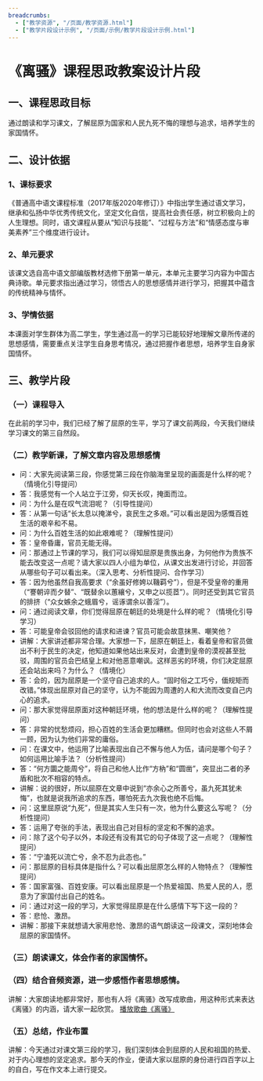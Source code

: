 ```yaml
---
breadcrumbs:
  - ["教学资源", "/页面/教学资源.html"]
  - ["教学片段设计示例", "/页面/示例/教学片段设计示例.html"]
---
```


# 《离骚》课程思政教案设计片段

## 一、课程思政目标

通过朗读和学习课文，了解屈原为国家和人民九死不悔的理想与追求，培养学生的家国情怀。

## 二、设计依据

### 1、课标要求

《普通高中语文课程标准（2017年版2020年修订）》中指出学生通过语文学习，继承和弘扬中华优秀传统文化，坚定文化自信，提高社会责任感，树立积极向上的人生理想。同时，语文课程从要从“知识与技能”、“过程与方法”和“情感态度与审美素养”三个维度进行设计。

### 2、单元要求

该课文选自高中语文部编版教材选修下册第一单元，本单元主要学习内容为中国古典诗歌。单元要求指出通过学习，领悟古人的思想感情并进行学习，把握其中蕴含的传统精神与情怀。

### 3、学情依据

本课面对学生群体为高二学生，学生通过高一的学习已能较好地理解文章所传递的思想感情，需要重点关注学生自身思考情况，通过把握作者思想，培养学生自身家国情怀。

## 三、教学片段

### （一）课程导入

在此前的学习中，我们已经了解了屈原的生平，学习了课文前两段，今天我们继续学习课文的第三自然段。

### （二）教学新课，了解文章内容及思想感情

- 问：大家先阅读第三段，你感觉第三段在你脑海里呈现的画面是什么样的呢？（情境化引导提问）
- 答：我感觉有一个人站立于江旁，仰天长叹，掩面而泣。
- 问：为什么是在叹气流泪呢？（引导性提问）
- 答：从第一句话“长太息以掩涕兮，哀民生之多艰。”可以看出是因为感慨百姓生活的艰辛和不易。
- 问：为什么百姓生活的如此艰难呢？（理解性提问）
- 答：皇帝昏庸，官员无能无得。
- 问：那通过上节课的学习，我们可以得知屈原是贵族出身，为何他作为贵族不能去改变这一点呢？请大家以四人小组为单位，从课文出发进行讨论，并回答从哪些句子可以看出来。（深入思考、分析性提问、合作学习）
- 答：因为他虽然自我高要求（“余虽好修姱以鞿羁兮”），但是不受皇帝的重用（“謇朝谇而夕替”、“既替余以蕙纕兮，又申之以揽茝”）。同时还受到其它官员的排挤（“众女嫉余之蛾眉兮，谣诼谓余以善淫”）。
- 问：通过阅读文章，你们觉得屈原在朝廷的处境是什么样的呢？（情境化引导学习）
- 答：可能皇帝会驳回他的请求和进谏？官员可能会故意抹黑、嘲笑他？
- 讲解：大家讲述都非常合理。大家想一下，屈原在朝廷上，看着皇帝和官员做出不利于民生的决定，他知道如果他站出来反对，会遭到皇帝的漠视甚至批驳，周围的官员会巴结皇上和对他恶意嘲讽。这样恶劣的环境，你们决定屈原还会站出来吗？为什么？（情境化）
- 答：会的，因为屈原是一个坚守自己追求的人。“固时俗之工巧兮，偭规矩而改错。”体现出屈原对自己的坚守，认为不能因为周遭的人和大流而改变自己内心的追求。
- 问：那大家觉得屈原面对这种朝廷环境，他的想法是什么样的呢？（理解性提问）
- 答：非常的忧愁烦闷，担心百姓的生活会更加糟糕。但同时也会对这些人不屑一顾，因为认为他们非常的庸俗。
- 问：在课文中，他运用了比喻表现出自己不懈与他人为伍，请问是哪个句子？如何运用比喻手法？（分析性提问）
- 答：“何方圜之能周兮”，将自己和他人比作“方枘”和“圆凿”，突显出二者的矛盾和批次不相容的特点。
- 讲解：说的很好，所以屈原在文章中说到“亦余心之所善兮，虽九死其犹未悔”，也就是说我所追求的东西，哪怕死去九次我也绝不后悔。
- 问：这里屈原说“九死”，但是其实人生只有一次，他为什么要这么写呢？（分析性提问）
- 答：运用了夸张的手法，表现出自己对目标的坚定和不懈的追求。
- 问：除了这个句子以外，本段还有没有其它的句子体现了这一点呢？（理解性提问）
- 答：“宁溘死以流亡兮，余不忍为此态也。”
- 问：那屈原的目标具体是指什么？可以看出屈原怎么样的人物特点？（理解性提问）
- 答：国家富强、百姓安康。可以看出屈原是一个热爱祖国、热爱人民的人，愿意为了家国付出自己的姓名。
- 问：通过对这一段的学习，大家觉得屈原是在什么感情下写下这一段的？
- 答：悲怆、激昂。
- 讲解：那接下来就想请大家用悲怆、激昂的语气朗读这一段课文，深刻地体会屈原的家国情怀。

### （三）朗读课文，体会作者的家国情怀。

### （四）结合音频资源，进一步感悟作者思想感情。

讲解：大家朗读地都非常好，那也有人将《离骚》改写成歌曲，用这种形式来表达《离骚》的内涵，请大家一起欣赏。
[播放歌曲《离骚》](https://www.bilibili.com/video/BV1cb411p7WY/?spm_id_from=333.337.search-card.all.click&vd_source=149872c3de687a3a8a524b168aeaf4ea)

### （五）总结，作业布置

讲解：今天通过对课文第三段的学习，我们深刻体会到屈原的人民和祖国的热爱、对于内心理想的坚定追求。那今天的作业，便请大家以屈原的身份进行四百字以上的自白，写在作文本上进行提交。
